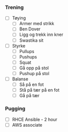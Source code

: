
### Trening
- [ ] Tøying
	- [ ] Armer med strikk
	- [ ] Ben Dover
	- [ ] Ligg og trekk inn kner
	- [ ] Swastika sit
- [ ] Styrke
	- [ ] Pullups
	- [ ] Pushups
	- [ ] Squat
	- [ ] Gå opp på stol
	- [ ] Pushup på stol
- [ ] Balanse
	- [ ] Så på en fot
	- [ ] Stå på tær på en fot
	- [ ] Gå på tær
### Pugging
- [ ] RHCE Ansible - 2 hour 
- [ ] AWS associate